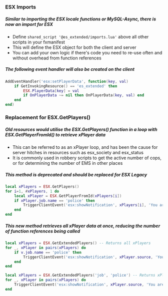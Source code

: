 ### ESX Imports
##### Similar to importing the ESX locale functions or MySQL-Async, there is now an import for ESX
- Define `shared_script '@es_extended/imports.lua'` above all other scripts in your fxmanifest
- This will define the ESX object for both the client and server
- You can add your own logic if there's code you need to re-use often and without overhead from function references
##### The following event handler will also be created on the client
```lua
AddEventHandler('esx:setPlayerData', function(key, val)
	if GetInvokingResource() == 'es_extended' then
		ESX.PlayerData[key] = val
		if OnPlayerData ~= nil then OnPlayerData(key, val) end
	end
end)
```


### Replacement for ESX.GetPlayers()
##### Old resources would utilise the ESX.GetPlayers() function in a loop with ESX.GetPlayerFromId() to retrieve xPlayer data
- This can be referred to as an xPlayer loop, and has been the cause for server hitches in resources such as esx_society and esx_status
- It is commonly used in robbery scripts to get the active number of cops, or for determining the number of EMS in other places
##### This method is deprecated and should be replaced for ESX Legacy
```lua
local xPlayers = ESX.GetPlayers()
for i=1, #xPlayers, 1 do
	local xPlayer = ESX.GetPlayerFromId(xPlayers[i])
	if xPlayer.job.name == 'police' then
		TriggerClientEvent('esx:showNotification', xPlayers[i], 'You are a cop!')
	end
end
```
##### This new method retrieves all xPlayer data at once, reducing the number of function references being called
```lua
local xPlayers = ESX.GetExtendedPlayers() -- Returns all xPlayers
for _, xPlayer in pairs(xPlayers) do
	if v.job.name == 'police' then
		TriggerClientEvent('esx:showNotification', xPlayer.source, 'You are a cop!')
	end
end

local xPlayers = ESX.GetExtendedPlayers('job', 'police') -- Returns xPlayers with the police job
for _, xPlayer in pairs(xPlayers) do
	TriggerClientEvent('esx:showNotification', xPlayer.source, 'You are a cop!')
end
```